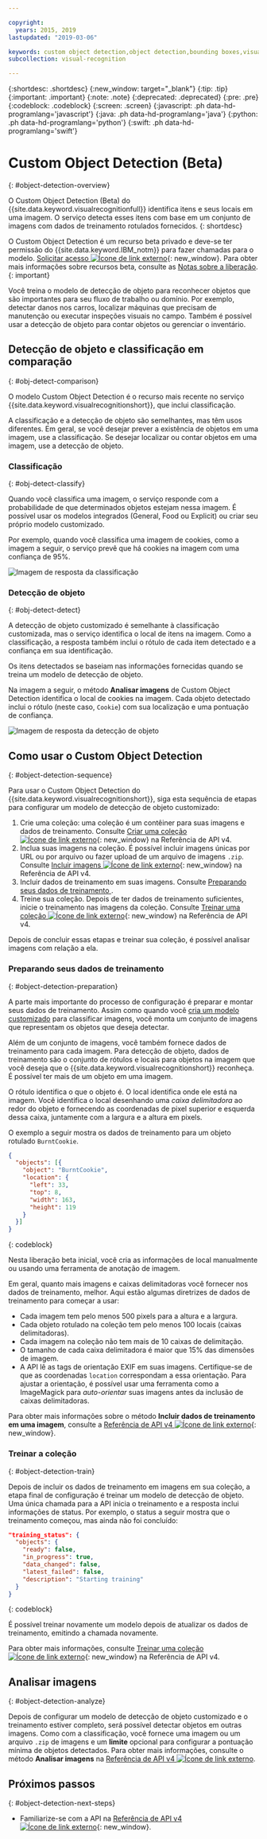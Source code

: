 ```yaml
---

copyright:
  years: 2015, 2019
lastupdated: "2019-03-06"

keywords: custom object detection,object detection,bounding boxes,visual inspection
subcollection: visual-recognition

---
```


{:shortdesc: .shortdesc}
{:new_window: target="_blank"}
{:tip: .tip}
{:important: .important}
{:note: .note}
{:deprecated: .deprecated}
{:pre: .pre}
{:codeblock: .codeblock}
{:screen: .screen}
{:javascript: .ph data-hd-programlang='javascript'}
{:java: .ph data-hd-programlang='java'}
{:python: .ph data-hd-programlang='python'}
{:swift: .ph data-hd-programlang='swift'}

<!-- Link definitions -->

[api-ref-v4]: https://{DomainName}/apidocs/visual-recognition-v4

# Custom Object Detection (Beta)
{: #object-detection-overview}

O Custom Object Detection (Beta) do {{site.data.keyword.visualrecognitionfull}} identifica itens e seus locais em uma imagem. O serviço detecta esses itens com base em um conjunto de imagens com dados de treinamento rotulados fornecidos.
{: shortdesc}

O Custom Object Detection é um recurso beta privado e deve-se ter permissão do {{site.data.keyword.IBM_notm}} para fazer chamadas para o modelo. [Solicitar acesso ![Ícone de link externo](../../icons/launch-glyph.svg "Ícone de link externo")](https://datasciencex.typeform.com/to/c70Ak5){: new_window}. Para obter mais informações sobre recursos beta, consulte as [Notas sobre a liberação](/docs/services/visual-recognition?topic=visual-recognition-release-notes#beta).
{: important}

Você treina o modelo de detecção de objeto para reconhecer objetos que são importantes para seu fluxo de trabalho ou domínio. Por exemplo, detectar danos nos carros, localizar máquinas que precisam de manutenção ou executar inspeções visuais no campo. Também é possível usar a detecção de objeto para contar objetos ou gerenciar o inventário.

## Detecção de objeto e classificação em comparação
{: #obj-detect-comparison}

O modelo Custom Object Detection é o recurso mais recente no serviço {{site.data.keyword.visualrecognitionshort}}, que inclui classificação.

A classificação e a detecção de objeto são semelhantes, mas têm usos diferentes. Em geral, se você desejar prever a existência de objetos em uma imagem, use a classificação. Se desejar localizar ou contar objetos em uma imagem, use a detecção de objeto.

### Classificação
{: #obj-detect-classify}

Quando você classifica uma imagem, o serviço responde com a probabilidade de que determinados objetos estejam nessa imagem. É possível usar os modelos integrados (General, Food ou Explicit) ou criar seu próprio modelo customizado.

Por exemplo, quando você classifica uma imagem de cookies, como a imagem a seguir, o serviço prevê que há cookies na imagem com uma confiança de 95%.

![Imagem de resposta da classificação](images/cookies-tag.png "Uma imagem para mostrar classificação")

### Detecção de objeto
{: #obj-detect-detect}

A detecção de objeto customizado é semelhante à classificação customizada, mas o serviço identifica o local de itens na imagem. Como a classificação, a resposta também inclui o rótulo de cada item detectado e a confiança em sua identificação.

Os itens detectados se baseiam nas informações fornecidas quando se treina um modelo de detecção de objeto.

Na imagem a seguir, o método **Analisar imagens** de Custom Object Detection identifica o local de cookies na imagem. Cada objeto detectado inclui o rótulo (neste caso, `Cookie`) com sua localização e uma pontuação de confiança.

![Imagem de resposta da detecção de objeto](images/cookies-bbox.png "Uma imagem para mostrar a detecção de objeto")

## Como usar o Custom Object Detection
{: #object-detection-sequence}

Para usar o Custom Object Detection do {{site.data.keyword.visualrecognitionshort}}, siga esta sequência de etapas para configurar um modelo de detecção de objeto customizado:

1.  Crie uma coleção: uma coleção é um contêiner para suas imagens e dados de treinamento. Consulte [Criar uma coleção ![Ícone de link externo](../../icons/launch-glyph.svg "Ícone de link externo")](https://{DomainName}/apidocs/visual-recognition-v4#create-a-collection){: new_window} na Referência de API v4.
1.  Inclua suas imagens na coleção. É possível incluir imagens únicas por URL ou por arquivo ou fazer upload de um arquivo de imagens `.zip`. Consulte [Incluir imagens ![Ícone de link externo](../../icons/launch-glyph.svg "Ícone de link externo")](https://{DomainName}/apidocs/visual-recognition-v4#add-images){: new_window} na Referência de API v4.
1.  Incluir dados de treinamento em suas imagens. Consulte  [ Preparando seus dados de treinamento ](#object-detection-preparation).
1.  Treine sua coleção. Depois de ter dados de treinamento suficientes, inicie o treinamento nas imagens da coleção. Consulte [Treinar uma coleção ![Ícone de link externo](../../icons/launch-glyph.svg "Ícone de link externo")](https://{DomainName}/apidocs/visual-recognition-v4#train-a-collection){: new_window} na Referência de API v4.

Depois de concluir essas etapas e treinar sua coleção, é possível analisar imagens com relação a ela.

### Preparando seus dados de treinamento
{: #object-detection-preparation}

A parte mais importante do processo de configuração é preparar e montar seus dados de treinamento. Assim como quando você [cria um modelo customizado](/docs/services/visual-recognition?topic=visual-recognition-tutorial-custom-classifier#tutorial-custom-classifier) para classificar imagens, você monta um conjunto de imagens que representam os objetos que deseja detectar.

Além de um conjunto de imagens, você também fornece dados de treinamento para cada imagem. Para detecção de objeto, dados de treinamento são o conjunto de rótulos e locais para objetos na imagem que você deseja que o {{site.data.keyword.visualrecognitionshort}} reconheça. É possível ter mais de um objeto em uma imagem.

O rótulo identifica o que o objeto é. O local identifica onde ele está na imagem. Você identifica o local desenhando uma _caixa delimitadora_ ao redor do objeto e fornecendo as coordenadas de pixel superior e esquerda dessa caixa, juntamente com a largura e a altura em pixels.

O exemplo a seguir mostra os dados de treinamento para um objeto rotulado `BurntCookie`.

```json
{
  "objects": [{
    "object": "BurntCookie",
    "location": {
      "left": 33,
      "top": 8,
      "width": 163,
      "height": 119
    }
  }]
}
```
{: codeblock}

Nesta liberação beta inicial, você cria as informações de local manualmente ou usando uma ferramenta de anotação de imagem.

Em geral, quanto mais imagens e caixas delimitadoras você fornecer nos dados de treinamento, melhor. Aqui estão algumas diretrizes de dados de treinamento para começar a usar:

- Cada imagem tem pelo menos 500 pixels para a altura e a largura.
- Cada objeto rotulado na coleção tem pelo menos 100 locais (caixas delimitadoras).
- Cada imagem na coleção não tem mais de 10 caixas de delimitação.
- O tamanho de cada caixa delimitadora é maior que 15% das dimensões de imagem.
- A API lê as tags de orientação EXIF em suas imagens. Certifique-se de que as coordenadas `location` correspondam a essa orientação. Para ajustar a orientação, é possível usar uma ferramenta como a ImageMagick para _auto-orientar_ suas imagens antes da inclusão de caixas delimitadoras.

Para obter mais informações sobre o método **Incluir dados de treinamento em uma imagem**, consulte a [Referência de API v4 ![Ícone de link externo](../../icons/launch-glyph.svg "Ícone de link externo")](https://{DomainName}/apidocs/visual-recognition-v4#add-training-data-to-an-image){: new_window}.

### Treinar a coleção
{: #object-detection-train}

Depois de incluir os dados de treinamento em imagens em sua coleção, a etapa final de configuração é treinar um modelo de detecção de objeto. Uma única chamada para a API inicia o treinamento e a resposta inclui informações de status. Por exemplo, o status a seguir mostra que o treinamento começou, mas ainda não foi concluído:

```json
"training_status": {
  "objects": {
    "ready": false,
    "in_progress": true,
    "data_changed": false,
    "latest_failed": false,
    "description": "Starting training"
  }
}
```
{: codeblock}

É possível treinar novamente um modelo depois de atualizar os dados de treinamento, emitindo a chamada novamente.

Para obter mais informações, consulte [Treinar uma coleção ![Ícone de link externo](../../icons/launch-glyph.svg "Ícone de link externo")](https://{DomainName}/apidocs/visual-recognition-v4#train-a-collection){: new_window} na Referência de API v4.

## Analisar imagens
{: #object-detection-analyze}

Depois de configurar um modelo de detecção de objeto customizado e o treinamento estiver completo, será possível detectar objetos em outras imagens. Como com a classificação, você fornece uma imagem ou um arquivo `.zip` de imagens e um **limite** opcional para configurar a pontuação mínima de objetos detectados. Para obter mais informações, consulte o método **Analisar imagens** na [Referência de API v4 ![Ícone de link externo](../../icons/launch-glyph.svg "Ícone de link externo")](https://{DomainName}/apidocs/visual-recognition-v4#analyze-images).

## Próximos passos
{: #object-detection-next-steps}

- Familiarize-se com a API na [Referência de API v4 ![Ícone de link externo](../../icons/launch-glyph.svg "Ícone de link externo")][api-ref-v4]{: new_window}.
